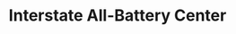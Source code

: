 ---
title: "Interstate All-Battery Center"
url: /logan/interstate-all-battery-center/
shop: electronics
---